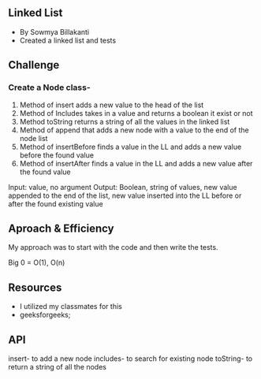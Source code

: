 ## Linked List
- By Sowmya Billakanti
- Created a linked list and tests

## Challenge
### Create a Node class-
1. Method of insert adds a new value to the head of the list
2. Method of Includes takes in a value and returns a boolean it exist or not
3. Method toString returns a string of all the values in the linked list
4. Method of append that adds a new node with a value to the end of the node list
5. Method of insertBefore finds a value in the LL and adds a new value before the found value
6. Method of insertAfter finds a value in the LL and adds a new value after the found value

Input: value, no argument Output: Boolean, string of values, new value appended to the end of the list, new value inserted into the LL before or after the found existing value

## Aproach & Efficiency
My approach was to start with the code and then write the tests.

Big 0 = O(1), O(n)

## Resources
- I utilized my classmates for this
- geeksforgeeks;

## API
insert- to add a new node
includes- to search for existing node
toString- to return a string of all the nodes